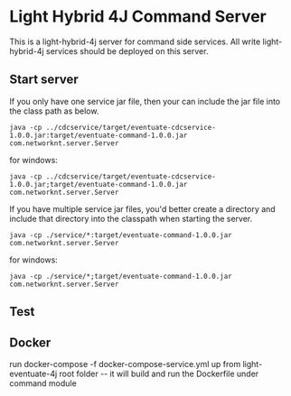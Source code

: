 # Light Hybrid 4J Command Server

This is a light-hybrid-4j server for command side services. All write light-hybrid-4j
services should be deployed on this server.


## Start server

If you only have one service jar file, then your can include the jar file into the
class path as below.

```
java -cp ../cdcservice/target/eventuate-cdcservice-1.0.0.jar:target/eventuate-command-1.0.0.jar com.networknt.server.Server
```

for windows:

```
java -cp ../cdcservice/target/eventuate-cdcservice-1.0.0.jar;target/eventuate-command-1.0.0.jar com.networknt.server.Server
```

If you have multiple service jar files, you'd better create a directory and include
that directory into the classpath when starting the server.

```
java -cp ./service/*:target/eventuate-command-1.0.0.jar com.networknt.server.Server
```

for windows:

```
java -cp ./service/*;target/eventuate-command-1.0.0.jar com.networknt.server.Server
```

## Test

## Docker
run docker-compose -f docker-compose-service.yml up from light-eventuate-4j root folder
  -- it will build and run the Dockerfile under command module
  